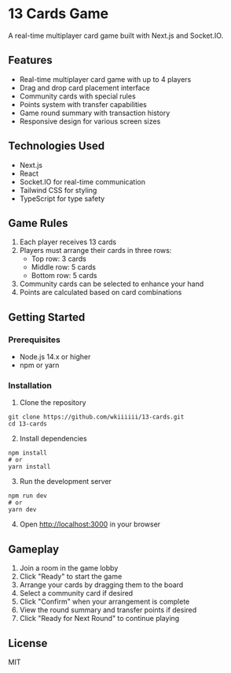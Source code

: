 # 13 Cards Game

A real-time multiplayer card game built with Next.js and Socket.IO.

## Features

- Real-time multiplayer card game with up to 4 players
- Drag and drop card placement interface
- Community cards with special rules
- Points system with transfer capabilities
- Game round summary with transaction history
- Responsive design for various screen sizes

## Technologies Used

- Next.js
- React
- Socket.IO for real-time communication
- Tailwind CSS for styling
- TypeScript for type safety

## Game Rules

1. Each player receives 13 cards
2. Players must arrange their cards in three rows:
   - Top row: 3 cards
   - Middle row: 5 cards
   - Bottom row: 5 cards
3. Community cards can be selected to enhance your hand
4. Points are calculated based on card combinations

## Getting Started

### Prerequisites

- Node.js 14.x or higher
- npm or yarn

### Installation

1. Clone the repository
```
git clone https://github.com/wkiiiiii/13-cards.git
cd 13-cards
```

2. Install dependencies
```
npm install
# or
yarn install
```

3. Run the development server
```
npm run dev
# or
yarn dev
```

4. Open [http://localhost:3000](http://localhost:3000) in your browser

## Gameplay

1. Join a room in the game lobby
2. Click "Ready" to start the game
3. Arrange your cards by dragging them to the board
4. Select a community card if desired
5. Click "Confirm" when your arrangement is complete
6. View the round summary and transfer points if desired
7. Click "Ready for Next Round" to continue playing

## License

MIT 